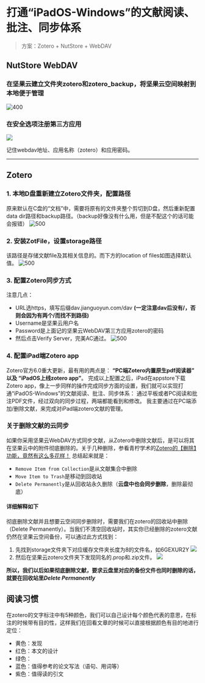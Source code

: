 # 打通“iPadOS-Windows”的文献阅读、批注、同步体系
>方案：Zotero + NutStore + WebDAV
## NutStore WebDAV
### 在坚果云建立文件夹zotero和zotero_backup，将坚果云空间映射到本地便于管理
![400](https://zjpimage.oss-cn-qingdao.aliyuncs.com/%E5%9D%9A%E6%9E%9C%E4%BA%91%E7%A9%BA%E9%97%B4%E8%AE%BE%E7%BD%AE.png)

### 在安全选项注册第三方应用
![](https://zjpimage.oss-cn-qingdao.aliyuncs.com/%E5%9D%9A%E6%9E%9C%E4%BA%91%E5%AE%89%E5%85%A8%E9%80%89%E9%A1%B9%E6%B3%A8%E5%86%8C%E7%AC%AC%E4%B8%89%E6%96%B9%E5%BA%94%E7%94%A8.png)

记住webdav地址、应用名称（zotero）和应用密码。

---

## Zotero
### 1. 本地D盘重新建立Zotero文件夹，配置路径
原来默认在C盘的“文档”中，需要将原有的文件夹整个剪切到D盘，然后重新配置data dir路径和backup路径。（backup好像没有什么用，但是不配这个的话可能会报错）
![500](https://zjpimage.oss-cn-qingdao.aliyuncs.com/%E8%BF%81%E7%A7%BBZotero%E6%95%B0%E6%8D%AE%E6%96%87%E4%BB%B6%E5%A4%B9.png)

### 2. 安装ZotFile，设置storage路径
该路径是存储文献file及其相关信息的。而下方的location of files如图选择默认值。
![500](https://zjpimage.oss-cn-qingdao.aliyuncs.com/%E8%AE%BE%E7%BD%AEZotFile%E7%9A%84storage%E8%B7%AF%E5%BE%84.png)

### 3. 配置Zotero同步方式
注意几点：
- URL选https，填写后缀dav.jianguoyun.com/dav	**(一定注意dav后没有/，否则会因为有两个/而找不到路径)**
- Username是坚果云用户名
- Password是上面记的坚果云WebDAV第三方应用zotero的密码
- 然后点击Verify Server，完美AC通过。
![500](https://zjpimage.oss-cn-qingdao.aliyuncs.com/%E9%85%8D%E7%BD%AEZotero%E5%9D%9A%E6%9E%9C%E4%BA%91WebDAV%E5%90%8C%E6%AD%A5.png)

### 4. 配置iPad端Zotero app
Zotero官方6.0重大更新，最有用的两点是：
**“PC端Zotero内置原生pdf阅读器” 以及 “iPadOS上线zotero app”**。
完成以上配置之后，iPad在appstore下载Zotero app，像上一步同样的操作完成同步方面的设置，我们就可以实现打通“iPadOS-Windows”的文献阅读、批注、同步体系：
通过平板或者PC阅读和批注PDF文件，经过双向的同步过程，两端都能看到和修改。
我主要通过在PC端添加/删除文献，来完成对iPad端zotero文献的管理。

### 关于删除文献的云同步
如果你采用坚果云WebDAV方式同步文献，从Zotero中删除文献后，是可以将其在坚果云中的附件彻底删除的。关于几种删除，参看青柠学术的[Zotero的【删除】功能，竟然有这么多花样！](https://mp.weixin.qq.com/s/90S0plmWopkQMOY8Gn0NBw)
总结起来就是：
- `Remove Item from Collection`是从文献集合中删除
- `Move Item to Trash`是移动到回收站
- `Delete Permanently`是从回收站永久删除（**云盘中也会同步删除**，删除最彻底）
#### 详细解释如下
彻底删除文献并且想要云空间同步删除时，需要我们在zotero的回收站中删除（Delete Permanently）。当我们不清空回收站时，其实你已经删除的zotero文献仍然在坚果云空间备份，可以通过此方式找到：
1. 先找到storage文件夹下对应缓存文件夹长度为8的文件名，如6GEXUR2Y
![](https://zjpimage.oss-cn-qingdao.aliyuncs.com/storage%E5%AF%B9%E5%BA%94%E7%BC%93%E5%AD%98%E6%96%87%E7%8C%AE%E6%96%87%E4%BB%B6.png)
2. 然后在坚果云zotero文件夹下发现同名的.prop和.zip文件。
![](https://zjpimage.oss-cn-qingdao.aliyuncs.com/%E5%9D%9A%E6%9E%9C%E4%BA%91%E7%BC%93%E5%AD%98%E6%96%87%E7%8C%AE%E6%96%87%E4%BB%B6.png)

**所以，我们以后如果彻底删除文献，要求云盘里对应的备份文件也同时删除的话，就要在回收站里*Delete Permanently***

## 阅读习惯
在zotero的文字标注中有5种颜色，我们可以自己设计每个颜色代表的意思，在标注的时候带有目的性，这样我们在回看文章的时候可以直接根据颜色有目的地进行定位：
- 黄色：发现
- 红色：本文的设计
- 绿色：
- 蓝色：值得参考的论文写法（语句、用词等）
- 紫色：值得读的引文